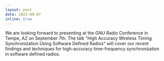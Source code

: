```yaml
---
layout: post
date: 2023-09-07
inline: true
---
```


We are looking forward to presenting at the GNU Radio Conference in Tempe, AZ on September 7th. The talk "High Accuracy Wireless Timing Synchronization Using Software Defined Radios" will cover our recent findings and techniques for high-accuracy time-frequency synchronization in software defined radios.

